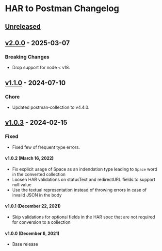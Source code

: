 # HAR to Postman Changelog

## [Unreleased]

## [v2.0.0] - 2025-03-07

### Breaking Changes

- Drop support for node < v18.

## [v1.1.0] - 2024-07-10

### Chore

-   Updated postman-collection to v4.4.0.

## [v1.0.3] - 2024-02-15

### Fixed

-   Fixed few of frequent type errors.

#### v1.0.2 (March 16, 2022)

-   Fix explicit usage of Space as an indendation type leading to `Space` word in the converted collection
-   Loosen HAR validations on statusText and redirectURL fields to support null value
-   Use the textual representation instead of throwing errors in case of invalid JSON in the body

#### v1.0.1 (December 22, 2021)

-   Skip validations for optional fields in the HAR spec that are not required for conversion to a collection

#### v1.0.0 (December 8, 2021)

-   Base release

[Unreleased]: https://github.com/postmanlabs/har-to-postman/compare/v2.0.0...HEAD

[v2.0.0]: https://github.com/postmanlabs/har-to-postman/compare/v1.1.0...v2.0.0

[v1.1.0]: https://github.com/postmanlabs/har-to-postman/compare/v1.0.3...v1.1.0

[v1.0.3]: https://github.com/postmanlabs/har-to-postman/compare/03ce42a1fd66ba053850cbfb3c75f3d3fab62c0f...v1.0.3
